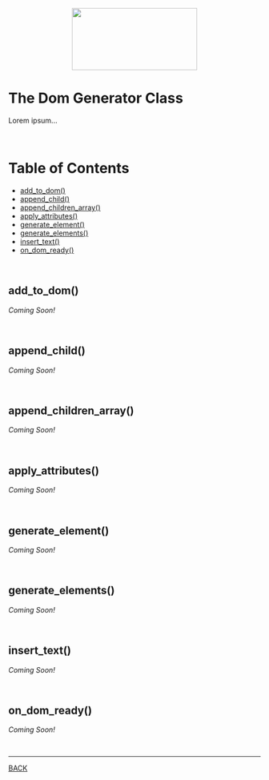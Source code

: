 <p align="center">
  <img width="250" height="124" src="https://user-images.githubusercontent.com/33532265/121102624-0ec55000-c7cc-11eb-8350-a0d59a2c0b46.png">
</p>



# The Dom Generator Class

Lorem ipsum...

<br>



# Table of Contents

* [add_to_dom()](#add_to_dom)
* [append_child()](#append_child)
* [append_children_array()](#append_children_array)
* [apply_attributes()](#apply_attributes)
* [generate_element()](#generate_element)
* [generate_elements()](#generate_elements)
* [insert_text()](#insert_text)
* [on_dom_ready()](#on_dom_ready)

<br>



## add_to_dom()

_Coming Soon!_



<br>



## append_child()

_Coming Soon!_



<br>



## append_children_array()

_Coming Soon!_



<br>



## apply_attributes()

_Coming Soon!_



<br>



## generate_element()

_Coming Soon!_



<br>



## generate_elements()

_Coming Soon!_



<br>



## insert_text()

_Coming Soon!_



<br>



## on_dom_ready()

_Coming Soon!_



<br>

---


[BACK](../README.md)
